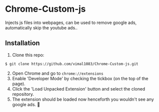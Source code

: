 # Chrome-Custom-js

Injects js files into webpages, can be used to remove google ads, automatically skip the youtube ads..


## Installation

1. Clone this repo:

```sh
$ git clone https://github.com/vimal1083/Chrome-Custom-js.git
```
2. Open Chrome and go to `chrome://extensions`
3. Enable 'Developer Mode' by checking the tickbox (on the top of the page).
4. Click the 'Load Unpacked Extension' button and select the cloned repository.
5. The extension should be loaded now henceforth you wouldn't see any google ads. 🎉
